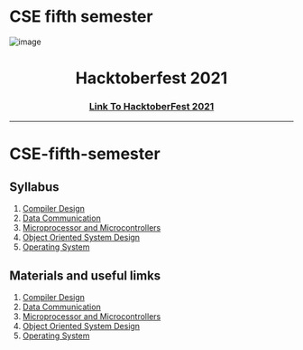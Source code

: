 
# CSE fifth semester
![image](https://user-images.githubusercontent.com/64991656/135403993-8436cfd2-5314-4c03-8509-d33e51c565b2.png)

<h1 align="center"> Hacktoberfest 2021 </h1>

<h3 align="center">
    <a href="https://hacktoberfest.digitalocean.com/">
        Link To HacktoberFest 2021
    </a>
</h3>

***

# CSE-fifth-semester

## Syllabus

1. [Compiler Design](https://github.com/Sushreesatarupa/CSE-fifth-semester/blob/main/Compiler%20Design/README.md)
2. [Data Communication](https://github.com/Sushreesatarupa/CSE-fifth-semester/blob/main/Data%20Communication/README.md)
3. [Microprocessor and Microcontrollers](https://github.com/Sushreesatarupa/CSE-fifth-semester/blob/main/Microprocessor%20and%20Microcontrollers/README.md)
4. [Object Oriented System Design](https://github.com/Sushreesatarupa/CSE-fifth-semester/blob/main/Object%20Oriented%20System%20Design/README.md)
5. [Operating System](https://github.com/Sushreesatarupa/CSE-fifth-semester/blob/main/Operating%20System/README.md)

## Materials and useful limks

1. [Compiler Design](https://github.com/Sushreesatarupa/CSE-fifth-semester/tree/main/Compiler%20Design)
2. [Data Communication](https://github.com/Sushreesatarupa/CSE-fifth-semester/tree/main/Data%20Communication)
3. [Microprocessor and Microcontrollers](https://github.com/Sushreesatarupa/CSE-fifth-semester/tree/main/Microprocessor%20and%20Microcontrollers)
4. [Object Oriented System Design](https://github.com/Sushreesatarupa/CSE-fifth-semester/tree/main/Object%20Oriented%20System%20Design)
5. [Operating System](https://github.com/Sushreesatarupa/CSE-fifth-semester/tree/main/Operating%20System)
